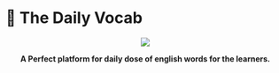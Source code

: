 # 📔 The Daily Vocab 

<p align="center">
  <img src="![Screenshot 2024-11-05 094628](https://github.com/user-attachments/assets/43acb561-c789-415b-bbd5-bf6176da7c1c)">
</p>
<p align="center">
  <strong>A Perfect platform for daily dose of english words for the learners.
</strong>
</p>

